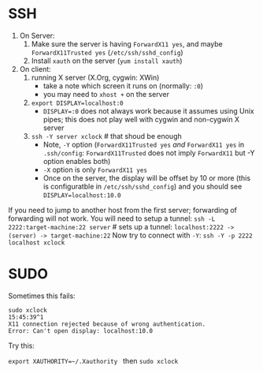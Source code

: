 # SSH

1. On Server:
   1. Make sure the server is having `ForwardX11 yes`, and maybe `ForwardX11Trusted yes` (`/etc/ssh/sshd_config`)
   1. Install `xauth` on the server (`yum install xauth`)
1. On client:
   1. running X server (X.Org, cygwin: XWin)
      * take a note which screen it runs on (normally: `:0`)
      * you may need to `xhost +` on the server
   1. `export DISPLAY=localhost:0`
      * `DISPLAY=:0` does not always work because it assumes using Unix pipes; this does not play well with cygwin and non-cygwin X server
   1. `ssh -Y server xclock`  # that shoud be enough
      * Note, `-Y` option (`ForwardX11Trusted yes` _and_ `ForwardX11 yes` in `.ssh/config`: `ForwardX11Trusted` does not imply `ForwardX11` but -Y option enables both)
      * `-X` option is only `ForwardX11 yes`
      * Once on the server, the display will be offset by 10 or more (this is configuratble in `/etc/ssh/sshd_config`) and you should see `DISPLAY=localhost:10.0`
      
If you need to jump to another host from the first server; forwarding of forwarding will not work. You will need to setup a tunnel:
`ssh -L 2222:target-machine:22 server`  # sets up a tunnel: `localhost:2222 -> (server) -> target-machine:22`
Now try to connect with `-Y`:
`ssh -Y -p 2222 localhost xclock`


# SUDO

Sometimes this fails:
```
sudo xclock                                                                                                                                                                        15:45:39^1
X11 connection rejected because of wrong authentication.
Error: Can't open display: localhost:10.0
```

Try this:

`export XAUTHORITY=~/.Xauthority ` then `sudo xclock`
